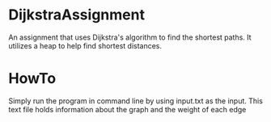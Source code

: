# DijkstraAssignment
An assignment that uses Dijkstra's algorithm to find the shortest paths. It utilizes a heap to help find shortest distances.

# HowTo  
Simply run the program in command line by using input.txt as the input. This text file holds information about the graph and the weight of each edge
